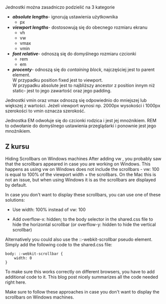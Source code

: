 Jednostki można zasadniczo podzielić na 3 kategorie

- **_absolute lengths_**- ignorują ustawienia użytkownika
    - px
- **_viewport lengths_**- dostosowują się do obecnego rozmiaru ekranu
    - vh
    - vw
    - vmax
    - vmin
- **_font relative_**- odnoszą się do domyślnego rozmiaru czcionki
    - rem
    - em
- **_procenty_**- odnoszą się do _containing block_, najczęściej jest to parent element.  
W przypadku position fixed jest to viewport.  
W przypadku absolute jest to najbliższy ancestor z position innym niż static- jest to jego zawartość oraz jego padding.

Jednostki vmin oraz vmax odnoszą się odpowiednio do mniejszej lub większej z wartości. Jeżeli viewport wynosi np. 2000px wysokości i 1000px szerokości to vmin oznacza szerokość. 

Jednostka EM odwołuje się do czcionki rodzica i jest jej mnożnikiem. REM to odwołanie do domyślnego ustawienia przeglądarki i ponownie jest jego mnożnikiem. 


## Z kursu

Hiding Scrollbars on Windows machines
After adding vw , you probably saw that the scrollbars appeared in case you are working on Windows. This happens as using vw  on Windows does not include the scrollbars - vw: 100  is  equal to 100% of the viewport width + the scrollbars. On the Mac this is not an issue, but when using Windows it is as the scrollbars are displayed by default.

In case you don't want to display these scrollbars, you can use one of these solutions:

- Use width: 100%  instead of vw: 100

- Add overflow-x: hidden;  to the body selector in the shared.css file to hide the horizontal scrollbar (or overflow-y: hidden  to hide the vertical scrollbar)

Alternatively you could also use the ::-webkit-scrollbar pseudo element. Simply add the following code to the shared.css file:

```
body: :-webkit-scrollbar {
    width: 0
}
```
To make sure this works correctly on different browsers, you have to add additional code to it. This blog post nicely summarizes all the code needed right here.

Make sure to follow these approaches in case you don't want to display the scrollbars on Windows machines.